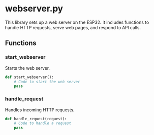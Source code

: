 
# webserver.py

This library sets up a web server on the ESP32. It includes functions to handle HTTP requests, serve web pages, and respond to API calls.

## Functions

### start_webserver
Starts the web server.

```python
def start_webserver():
    # Code to start the web server
    pass
```

### handle_request
Handles incoming HTTP requests.

```python
def handle_request(request):
    # Code to handle a request
    pass
```
